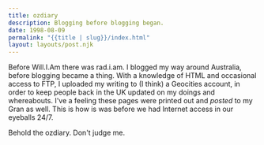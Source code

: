```yaml
---
title: ozdiary
description: Blogging before blogging began.
date: 1998-08-09
permalink: "{{title | slug}}/index.html"
layout: layouts/post.njk
---
```

Before Will.I.Am there was rad.i.am. I blogged my way around Australia, before blogging became a thing. With a knowledge of HTML and occasional access to FTP, I uploaded my writing to (I think) a Geocities account, in order to keep people back in the UK updated on my doings and whereabouts. I've a feeling these pages were printed out and _posted_ to my Gran as well. This is how is was before we had Internet access in our eyeballs 24/7.

Behold the ozdiary. Don't judge me.